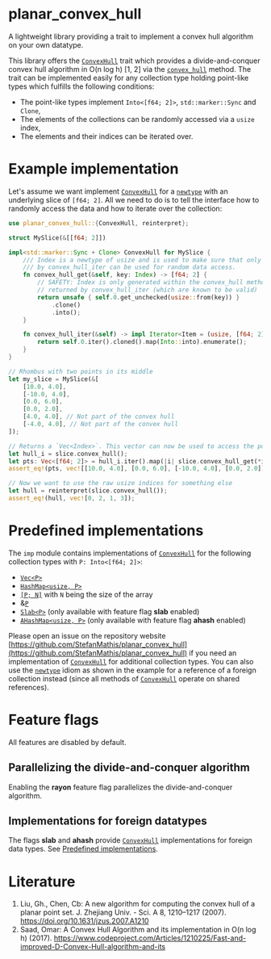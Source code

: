 planar_convex_hull
==================

A lightweight library providing a trait to implement a convex hull algorithm on your own datatype.

[`ConvexHull`]: https://docs.rs/planar_convex_hull/0.1.1/planar_convex_hull/trait.ConvexHull.html
[`convex_hull`]: https://docs.rs/planar_convex_hull/0.1.1/planar_convex_hull/trait.ConvexHull.html#method.convex_hull
[`Index`]: https://docs.rs/planar_convex_hull/0.1.1/planar_convex_hull/struct.Index.html

This library offers the [`ConvexHull`] trait which provides a divide-and-conquer convex hull algorithm in O(n log h) [1, 2]
via the [`convex_hull`] method. The trait can be implemented easily for any collection type holding point-like types 
which fulfills the following conditions:
- The point-like types implement `Into<[f64; 2]>`, `std::marker::Sync` and `Clone`,
- The elements of the collections can be randomly accessed via a `usize` index,
- The elements and their indices can be iterated over.

# Example implementation

Let's assume we want implement [`ConvexHull`] for a [`newtype`](https://doc.rust-lang.org/rust-by-example/generics/new_types.html) with an underlying slice of `[f64; 2]`. All we need to do is to tell the interface how to randomly access the data and how to iterate over the collection:

```rust
use planar_convex_hull::{ConvexHull, reinterpret};

struct MySlice(&[[f64; 2]])

impl<std::marker::Sync + Clone> ConvexHull for MySlice {
    /// Index is a newtype of usize and is used to make sure that only indices returned
    /// by convex_hull_iter can be used for random data access.
    fn convex_hull_get(&self, key: Index) -> [f64; 2] {
        // SAFETY: Index is only generated within the convex_hull method out of indices
        // returned by convex_hull_iter (which are known to be valid)
        return unsafe { self.0.get_unchecked(usize::from(key)) }
            .clone()
            .into();
    }

    fn convex_hull_iter(&self) -> impl Iterator<Item = (usize, [f64; 2])> {
        return self.0.iter().cloned().map(Into::into).enumerate();
    }
}

// Rhombus with two points in its middle
let my_slice = MySlice(&[
    [10.0, 4.0],
    [-10.0, 4.0],
    [0.0, 6.0],
    [0.0, 2.0],
    [4.0, 4.0], // Not part of the convex hull
    [-4.0, 4.0], // Not part of the convex hull
]);

// Returns a `Vec<Index>`. This vector can now be used to access the points via `convex_hull_get`:
let hull_i = slice.convex_hull();
let pts: Vec<[f64; 2]> = hull_i.iter().map(|i| slice.convex_hull_get(*i)).collect();
assert_eq!(pts, vec![[10.0, 4.0], [0.0, 6.0], [-10.0, 4.0], [0.0, 2.0]]);

// Now we want to use the raw usize indices for something else
let hull = reinterpret(slice.convex_hull());
assert_eq!(hull, vec![0, 2, 1, 3]);
```

# Predefined implementations

The `imp` module contains implementations of [`ConvexHull`] for the following collection types with `P: Into<[f64; 2]>`:
* [`Vec<P>`](https://doc.rust-lang.org/std/vec/struct.Vec.html)
* [`HashMap<usize, P>`](https://doc.rust-lang.org/std/collections/struct.HashMap.html)
* [`[P; N]`](https://doc.rust-lang.org/std/primitive.array.html) with `N` being the size of the array
* &[`P`](https://doc.rust-lang.org/std/primitive.slice.html)
* [`Slab<P>`](https://docs.rs/slab/latest/slab/struct.Slab.html) (only available with feature flag **slab** enabled)
* [`AHashMap<usize, P>`](https://docs.rs/ahash/0.8.12/ahash/struct.AHashMap.html) (only available with feature flag **ahash** enabled)

Please open an issue on the repository website [https://github.com/StefanMathis/planar_convex_hull](https://github.com/StefanMathis/planar_convex_hull) if you need an implementation of [`ConvexHull`] for additional collection types. You can also use
the [`newtype`](https://doc.rust-lang.org/rust-by-example/generics/new_types.html) idiom as shown in the example for a reference
of a foreign collection instead (since all methods of [`ConvexHull`] operate on shared references).

# Feature flags

All features are disabled by default.

## Parallelizing the divide-and-conquer algorithm

Enabling the **rayon** feature flag parallelizes the divide-and-conquer algorithm.

## Implementations for foreign datatypes

The flags **slab** and **ahash** provide [`ConvexHull`] implementations for foreign data types. See [Predefined implementations](#predefined-implementations).

# Literature

1. Liu, Gh., Chen, Cb: A new algorithm for computing the convex hull of a planar point set.
J. Zhejiang Univ. - Sci. A 8, 1210–1217 (2007). https://doi.org/10.1631/jzus.2007.A1210
2. Saad, Omar: A Convex Hull Algorithm and its implementation in O(n log h) (2017). https://www.codeproject.com/Articles/1210225/Fast-and-improved-D-Convex-Hull-algorithm-and-its

